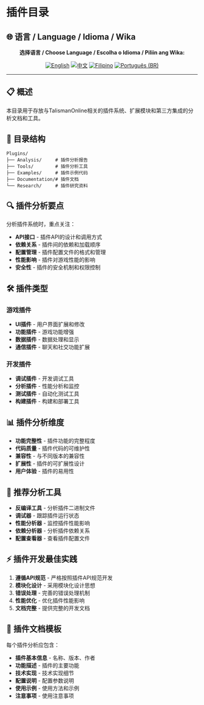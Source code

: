 # 插件目录

## 🌐 语言 / Language / Idioma / Wika

<div align="center">

**选择语言 / Choose Language / Escolha o Idioma / Piliin ang Wika:**

[![English](https://img.shields.io/badge/English-EN-blue?style=flat-square)](README.md)
[![中文](https://img.shields.io/badge/中文-CN-red?style=flat-square)](README_CN.md)
[![Filipino](https://img.shields.io/badge/Filipino-PH-green?style=flat-square)](README_PH.md)
[![Português (BR)](https://img.shields.io/badge/Português%20(BR)-BR-yellow?style=flat-square)](README_PT_BR.md)

</div>

---

## 📋 概述
本目录用于存放与TalismanOnline相关的插件系统、扩展模块和第三方集成的分析文档和工具。

## 📁 目录结构
```
Plugins/
├── Analysis/     # 插件分析报告
├── Tools/        # 插件分析工具
├── Examples/     # 插件示例代码
├── Documentation/# 插件文档
└── Research/     # 插件研究资料
```

## 🔍 插件分析要点
分析插件系统时，重点关注：
- **API接口** - 插件API的设计和调用方式
- **依赖关系** - 插件间的依赖和加载顺序
- **配置管理** - 插件配置文件的格式和管理
- **性能影响** - 插件对游戏性能的影响
- **安全性** - 插件的安全机制和权限控制

## 🛠️ 插件类型
### 游戏插件
- **UI插件** - 用户界面扩展和修改
- **功能插件** - 游戏功能增强
- **数据插件** - 数据处理和显示
- **通信插件** - 聊天和社交功能扩展

### 开发插件
- **调试插件** - 开发调试工具
- **分析插件** - 性能分析和监控
- **测试插件** - 自动化测试工具
- **构建插件** - 构建和部署工具

## 📊 插件分析维度
- **功能完整性** - 插件功能的完整程度
- **代码质量** - 插件代码的可维护性
- **兼容性** - 与不同版本的兼容性
- **扩展性** - 插件的可扩展性设计
- **用户体验** - 插件的易用性

## 🔧 推荐分析工具
- **反编译工具** - 分析插件二进制文件
- **调试器** - 跟踪插件运行状态
- **性能分析器** - 监控插件性能影响
- **依赖分析器** - 分析插件依赖关系
- **配置查看器** - 查看插件配置文件

## ⚡ 插件开发最佳实践
1. **遵循API规范** - 严格按照插件API规范开发
2. **模块化设计** - 采用模块化设计思想
3. **错误处理** - 完善的错误处理机制
4. **性能优化** - 优化插件性能影响
5. **文档完整** - 提供完整的开发文档

## 📝 插件文档模板
每个插件分析应包含：
- **插件基本信息** - 名称、版本、作者
- **功能描述** - 插件的主要功能
- **技术实现** - 技术实现细节
- **配置说明** - 配置参数说明
- **使用示例** - 使用方法和示例
- **注意事项** - 使用注意事项